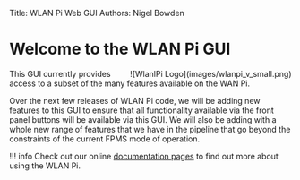 Title: WLAN Pi Web GUI
Authors: Nigel Bowden

# Welcome to the WLAN Pi GUI
<div style="float: right;">
![WlanlPi Logo](images/wlanpi_v_small.png)
</div>

This GUI currently provides access to a subset of the many features available on the WAN Pi. 

Over the next few releases of WLAN Pi code, we will be adding new features to this GUI to ensure that all functionality available via the front panel buttons will be available via this GUI. We will also be adding with a whole new range of features that we have in the pipeline that go beyond the constraints of the current FPMS mode of operation.


!!! info
    Check out our online [documentation pages][docs] to find out more about using the WLAN Pi.

<!-- Link list -->
[docs]: https://wlan-pi.github.io/wlanpi-documentation/
